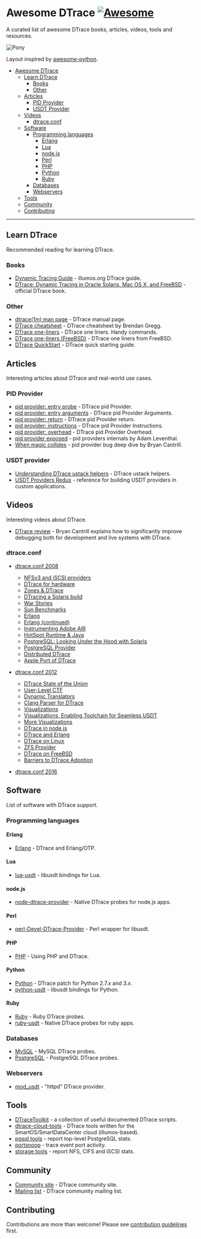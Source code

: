 # Awesome DTrace [![Awesome](https://cdn.rawgit.com/sindresorhus/awesome/d7305f38d29fed78fa85652e3a63e154dd8e8829/media/badge.svg)](https://github.com/sindresorhus/awesome)

A curated list of awesome DTrace books, articles, videos, tools and resources.

![Pony](http://dtrace.org/blogs/wp-content/uploads/2011/11/dtracepony-120.png)

Layout inspired by [awesome-python](https://github.com/vinta/awesome-python).

- [Awesome DTrace](#awesome-dtrace)
  - [Learn DTrace](#learn-dtrace)
    - [Books](#books)
    - [Other](#other)
  - [Articles](#articles)
    - [PID Provider](#pid-provider)
    - [USDT Provider](#usdt-provider)
  - [Videos](#videos)
    - [dtrace.conf](#dtraceconf)
  - [Software](#software)
    - [Programming languages](#programming-languages)
      - [Erlang](#erlang)
      - [Lua](#lua)
      - [node.js](#nodejs)
      - [Perl](#perl)
      - [PHP](#php)
      - [Python](#python)
      - [Ruby](#ruby)
    - [Databases](#databases)
    - [Webservers](#webservers)
  - [Tools](#tools)
  - [Community](#community)
  - [Contributing](#contributing)

- - -

## Learn DTrace

Recommended reading for learning DTrace.

### Books

- [Dynamic Tracing Guide](http://dtrace.org/guide/preface.html) - illumos.org DTrace guide.
- [DTrace: Dynamic Tracing in Oracle Solaris, Mac OS X, and FreeBSD](http://www.dtracebook.com/index.php/Main_Page) - official DTrace book.

### Other

- [dtrace(1m) man page](https://illumos.org/man/1m/dtrace) - DTrace manual page.
- [DTrace cheatsheet](http://www.brendangregg.com/DTrace/DTrace-cheatsheet.pdf) - DTrace cheatsheet by Brendan Gregg.
- [DTrace one-liners](http://www.brendangregg.com/DTrace/dtrace_oneliners.txt) - DTrace one liners. Handy commands.
- [DTrace one-liners (FreeBSD)](https://wiki.freebsd.org/DTrace/One-Liners) - DTrace one liners from FreeBSD.
- [DTrace QuickStart](http://www.tablespace.net/quicksheet/dtrace-quickstart.html) - DTrace quick starting guide.

## Articles

Interesting articles about DTrace and real-world use cases.

### PID Provider

- [pid provider: entry probe](http://dtrace.org/blogs/brendan/2011/02/09/dtrace-pid-provider/) - DTrace pid Provider.
- [pid provider: entry arguments](http://dtrace.org/blogs/brendan/2011/02/11/dtrace-pid-provider-arguments/) - DTrace pid Provider Arguments.
- [pid provider: return](http://dtrace.org/blogs/brendan/2011/02/14/dtrace-pid-provider-return/) - DTrace pid Provider return.
- [pid provider: instructions](http://dtrace.org/blogs/brendan/2011/02/16/dtrace-pid-provider-instructions/) - DTrace pid Provider Instructions.
- [pid provider: overhead](http://dtrace.org/blogs/brendan/2011/02/18/dtrace-pid-provider-overhead/) - DTrace pid Provider Overhead.
- [pid provider exposed](http://dtrace.org/blogs/ahl/2005/03/01/pid-provider-exposed/) - pid providers internals by Adam Leventhal.
- [When magic collides](http://dtrace.org/blogs/bmc/2011/03/09/when-magic-collides/) - pid provider bug deep dive by Bryan Cantrill.

### USDT provider

- [Understanding DTrace ustack helpers](http://dtrace.org/blogs/dap/2013/11/20/understanding-dtrace-ustack-helpers/) - DTrace ustack helpers.
- [USDT Providers Redux](http://dtrace.org/blogs/dap/2011/12/13/usdt-providers-redux/) - reference for building USDT providers in custom applications.

## Videos

Interesting videos about DTrace.

- [DTrace review](https://www.youtube.com/watch?v=TgmA48fILq8) - Bryan Cantrill explains how to significantly improve debugging both for development and live systems with DTrace.

### dtrace.conf

- [dtrace.conf 2008](https://youtu.be/RvyP61WeFdM?list=PL8516982CBF9FADCC)
  - [NFSv3 and iSCSI providers](https://www.youtube.com/watch?v=sgBCz7bXkSo&index=4&list=PL8516982CBF9FADCC)
  - [DTrace for hardware](https://www.youtube.com/watch?v=1Bc2Dz8aS6s&list=PL8516982CBF9FADCC&index=5)
  - [Zones & DTrace](https://www.youtube.com/watch?v=D8_onK0pSvA&index=8&list=PL8516982CBF9FADCC)
  - [DTracing a Solaris build](https://www.youtube.com/watch?v=e55iXXYj-74&index=10&list=PL8516982CBF9FADCC)
  - [War Stories](https://www.youtube.com/watch?v=yR39YqVXQOM&index=11&list=PL8516982CBF9FADCC)
  - [Sun Benchmarks](https://www.youtube.com/watch?v=uK0DjEXo99w&list=PL8516982CBF9FADCC&index=12)
  - [Erlang](https://www.youtube.com/watch?v=PXIGE5GFAkE&index=13&list=PL8516982CBF9FADCC)
  - [Erlang (continued)](https://www.youtube.com/watch?v=YTNiCv9Za2Y&index=14&list=PL8516982CBF9FADCC)
  - [Instrumenting Adobe AIR](https://www.youtube.com/watch?v=4astU1_X5xM&index=15&list=PL8516982CBF9FADCC)
  - [HotSpot Runtime & Java](https://www.youtube.com/watch?v=8kdJDHqiByI&list=PL8516982CBF9FADCC&index=16)
  - [PostgreSQL: Looking Under the Hood with Solaris](https://www.youtube.com/watch?v=p5NKcxDny_4&list=PL8516982CBF9FADCC&index=17)
  - [PostgreSQL Provider](https://www.youtube.com/watch?v=SJykRURWgeU&list=PL8516982CBF9FADCC&index=18)
  - [Distributed DTrace](https://www.youtube.com/watch?v=oYK1kgFwxk4&index=19&list=PL8516982CBF9FADCC)
  - [Apple Port of DTrace](https://www.youtube.com/watch?v=OKSuox4eFrk&list=PL8516982CBF9FADCC&index=21)

- [dtrace.conf 2012](https://www.youtube.com/watch?v=l_7v7Fn7uMQ&list=PL973D48F273EB0360)
  - [DTrace State of the Union](https://www.youtube.com/watch?v=l_7v7Fn7uMQ&list=PL973D48F273EB0360)
  - [User-Level CTF](https://www.youtube.com/watch?v=0QF04ivO_WE&list=PL973D48F273EB0360&index=3)
  - [Dynamic Translators](https://www.youtube.com/watch?v=CqLcj0lVnp4&index=4&list=PL973D48F273EB0360)
  - [Clang Parser for DTrace](https://www.youtube.com/watch?v=6NqV_Uj8Ba4&index=7&list=PL973D48F273EB0360)
  - [Visualizations](https://www.youtube.com/watch?v=XD5hdaWnQM4&index=8&list=PL973D48F273EB0360)
  - [Visualizations, Enabling Toolchain for Seamless USDT](https://www.youtube.com/watch?v=3Sqa8mmtnMM&index=9&list=PL973D48F273EB0360)
  - [More Visualizations](https://www.youtube.com/watch?v=-B6u6wY3Iro&index=10&list=PL973D48F273EB0360)
  - [DTrace in node.js](https://www.youtube.com/watch?v=0ZMvSh7lUdM&list=PL973D48F273EB0360&index=11)
  - [DTrace and Erlang](https://www.youtube.com/watch?v=4Si-7nAic2c&list=PL973D48F273EB0360&index=12)
  - [DTrace on Linux](https://www.youtube.com/watch?v=NElog3MvUC8&list=PL973D48F273EB0360&index=13)
  - [ZFS Provider](https://www.youtube.com/watch?v=m_V7yrrn49Y&index=14&list=PL973D48F273EB0360)
  - [DTrace on FreeBSD](https://www.youtube.com/watch?v=s5PpSiPfSNI&index=15&list=PL973D48F273EB0360)
  - [Barriers to DTrace Adoption](https://www.youtube.com/watch?v=P95LHZ-WOWw&index=16&list=PL973D48F273EB0360)

- [dtrace.conf 2016](TBA)

## Software

List of software with DTrace support.

### Programming languages

#### Erlang

- [Erlang](http://erlang.org/doc/apps/runtime_tools/DTRACE.html) - DTrace and Erlang/OTP.

#### Lua

- [lua-usdt](https://github.com/chrisa/lua-usdt) - libusdt bindings for Lua.

#### node.js

- [node-dtrace-provider](https://github.com/chrisa/node-dtrace-provider) - Native DTrace probes for node.js apps.

#### Perl

- [perl-Devel-DTrace-Provider](https://github.com/chrisa/perl-Devel-DTrace-Provider) - Perl wrapper for libusdt.

#### PHP

- [PHP](https://secure.php.net/manual/en/features.dtrace.dtrace.php) - Using PHP and DTrace.

#### Python

- [Python](https://www.jcea.es/artic/python_dtrace.htm) - DTrace patch for Python 2.7.x and 3.x.
- [python-usdt](https://github.com/nshalman/python-usdt) - libusdt bindings for Python.

#### Ruby

- [Ruby](http://ruby-doc.org/core-2.3.1/doc/dtrace_probes_rdoc.html) - Ruby DTrace probes.
- [ruby-usdt](https://github.com/kevinykchan/ruby-usdt) - Native DTrace probes for ruby apps.

### Databases

- [MySQL](https://dev.mysql.com/doc/refman/5.7/en/dba-dtrace-mysqld-ref.html) - MySQL DTrace probes.
- [PostgreSQL](https://www.postgresql.org/docs/current/static/dynamic-trace.html) - PostgreSQL DTrace probes.

### Webservers

- [mod_usdt](https://github.com/davepacheco/mod_usdt) - "httpd" DTrace provider.

## Tools

- [DTraceToolkit](http://www.brendangregg.com/dtracetoolkit.html) - a collection of useful documented DTrace scripts.
- [dtrace-cloud-tools](https://github.com/brendangregg/dtrace-cloud-tools) - DTrace tools written for the SmartOS/SmartDataCenter cloud (illumos-based).
- [pgsql tools](https://github.com/joyent/pgsqlstat) - report top-level PostgreSQL stats.
- [portsnoop](https://github.com/davepacheco/portsnoop) - trace event port activity.
- [storage tools](https://github.com/richardelling/tools) - report NFS, CIFS and iSCSI stats.

## Community

- [Community site](http://dtrace.org) - DTrace community site.
- [Mailing list](http://dtrace.org/blogs/mailing-list/) - DTrace community mailing list.

## Contributing

Contributions are more than welcome! Please see [contribution guidelines](https://github.com/xen0l/awesome-dtrace/blob/master/CONTRIBUTING.md) first.